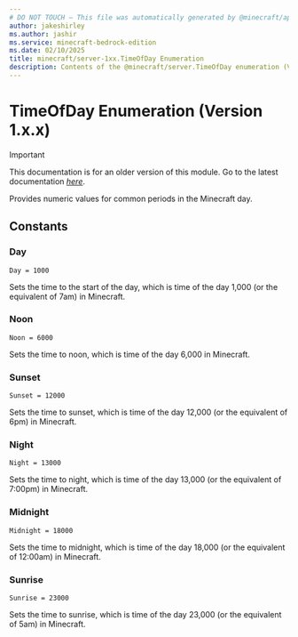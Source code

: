 ```yaml
---
# DO NOT TOUCH — This file was automatically generated by @minecraft/api-docs-generator, to report problems file an issue at https://github.com/Mojang/minecraft-scripting-libraries
author: jakeshirley
ms.author: jashir
ms.service: minecraft-bedrock-edition
ms.date: 02/10/2025
title: minecraft/server-1xx.TimeOfDay Enumeration
description: Contents of the @minecraft/server.TimeOfDay enumeration (Version 1.x.x).
---
```

# TimeOfDay Enumeration (Version 1.x.x)

> [!IMPORTANT]
> This documentation is for an older version of this module. Go to the latest documentation [*here*](../../../scriptapi/minecraft/server/TimeOfDay.md).

Provides numeric values for common periods in the Minecraft day.

## Constants
### **Day**
`Day = 1000`

Sets the time to the start of the day, which is time of the day 1,000 (or the equivalent of 7am) in Minecraft.
### **Noon**
`Noon = 6000`

Sets the time to noon, which is time of the day 6,000 in Minecraft.
### **Sunset**
`Sunset = 12000`

Sets the time to sunset, which is time of the day 12,000 (or the equivalent of 6pm) in Minecraft.
### **Night**
`Night = 13000`

Sets the time to night, which is time of the day 13,000 (or the equivalent of 7:00pm) in Minecraft.
### **Midnight**
`Midnight = 18000`

Sets the time to midnight, which is time of the day 18,000 (or the equivalent of 12:00am) in Minecraft.
### **Sunrise**
`Sunrise = 23000`

Sets the time to sunrise, which is time of the day 23,000 (or the equivalent of 5am) in Minecraft.
